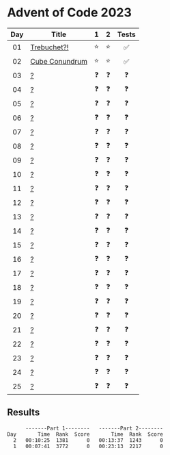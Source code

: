 # Advent of Code 2023

| Day | Title                                                 |     1      |     2      |       Tests        |
| :-: | ----------------------------------------------------- | :--------: | :--------: | :----------------: |
| 01  | [Trebuchet?!](https://adventofcode.com/2023/day/1)    |   :star:   |   :star:   | :white_check_mark: |
| 02  | [Cube Conundrum](https://adventofcode.com/2023/day/2) |   :star:   |   :star:   | :white_check_mark: |
| 03  | [?](https://adventofcode.com/2023/day/3)              | :question: | :question: |     :question:     |
| 04  | [?](https://adventofcode.com/2023/day/4)              | :question: | :question: |     :question:     |
| 05  | [?](https://adventofcode.com/2023/day/5)              | :question: | :question: |     :question:     |
| 06  | [?](https://adventofcode.com/2023/day/6)              | :question: | :question: |     :question:     |
| 07  | [?](https://adventofcode.com/2023/day/7)              | :question: | :question: |     :question:     |
| 08  | [?](https://adventofcode.com/2023/day/8)              | :question: | :question: |     :question:     |
| 09  | [?](https://adventofcode.com/2023/day/9)              | :question: | :question: |     :question:     |
| 10  | [?](https://adventofcode.com/2023/day/10)             | :question: | :question: |     :question:     |
| 11  | [?](https://adventofcode.com/2023/day/11)             | :question: | :question: |     :question:     |
| 12  | [?](https://adventofcode.com/2023/day/12)             | :question: | :question: |     :question:     |
| 13  | [?](https://adventofcode.com/2023/day/13)             | :question: | :question: |     :question:     |
| 14  | [?](https://adventofcode.com/2023/day/14)             | :question: | :question: |     :question:     |
| 15  | [?](https://adventofcode.com/2023/day/15)             | :question: | :question: |     :question:     |
| 16  | [?](https://adventofcode.com/2023/day/16)             | :question: | :question: |     :question:     |
| 17  | [?](https://adventofcode.com/2023/day/17)             | :question: | :question: |     :question:     |
| 18  | [?](https://adventofcode.com/2023/day/18)             | :question: | :question: |     :question:     |
| 19  | [?](https://adventofcode.com/2023/day/19)             | :question: | :question: |     :question:     |
| 20  | [?](https://adventofcode.com/2023/day/20)             | :question: | :question: |     :question:     |
| 21  | [?](https://adventofcode.com/2023/day/21)             | :question: | :question: |     :question:     |
| 22  | [?](https://adventofcode.com/2023/day/22)             | :question: | :question: |     :question:     |
| 23  | [?](https://adventofcode.com/2023/day/23)             | :question: | :question: |     :question:     |
| 24  | [?](https://adventofcode.com/2023/day/24)             | :question: | :question: |     :question:     |
| 25  | [?](https://adventofcode.com/2023/day/25)             | :question: | :question: |     :question:     |

## Results

```text
      -------Part 1--------   -------Part 2--------
Day       Time  Rank  Score       Time  Rank  Score
  2   00:10:25  1381      0   00:13:37  1243      0
  1   00:07:41  3772      0   00:23:13  2217      0
```

